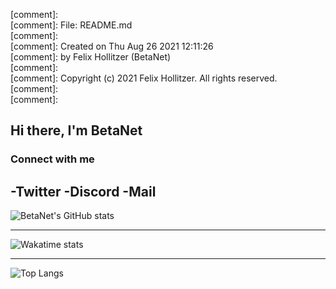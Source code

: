 [comment]:                                                                
[comment]:    File: README.md                                              
[comment]:                                                                 
[comment]:    Created on Thu Aug 26 2021 12:11:26                          
[comment]:    by Felix Hollitzer (BetaNet)                                 
[comment]:                                                                 
[comment]:    Copyright (c) 2021 Felix Hollitzer. All rights reserved.     
[comment]:                                                                 
[comment]:
## Hi there, I'm BetaNet

### Connect with me
-Twitter
-Discord
-Mail
---

![BetaNet's GitHub stats](https://github-readme-stats.vercel.app/api?username=betanet2001&show_icons=true&theme=merko&hide_border=true&count_private=true)

---

![Wakatime stats](https://github-readme-stats.vercel.app/api/wakatime?username=betanet2001&theme=merko&hide_border=true)

---

![Top Langs](https://github-readme-stats.vercel.app/api/top-langs/?username=betanet2001&theme=merko&hide_border=true)